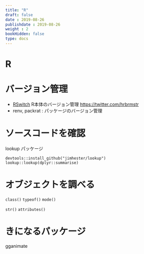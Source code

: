 ```yaml
---
title: "R"
draft: false
date : 2019-08-26
publishdate : 2019-08-26
weight : 2
bookHidden: false
type: docs
---
```


# R

# バージョン管理

- [RSwitch](https://rud.is/rswitch/) R本体のバージョン管理 https://twitter.com/hrbrmstr
- renv, packrat : パッケージのバージョン管理


# ソースコードを確認

lookup パッケージ

```
devtools::install_github("jimhester/lookup")
lookup::lookup(dplyr::summarise)
```

# オブジェクトを調べる

`class()` `typeof()` `mode()`

`str()` `attributes()`

# きになるパッケージ

gganimate
